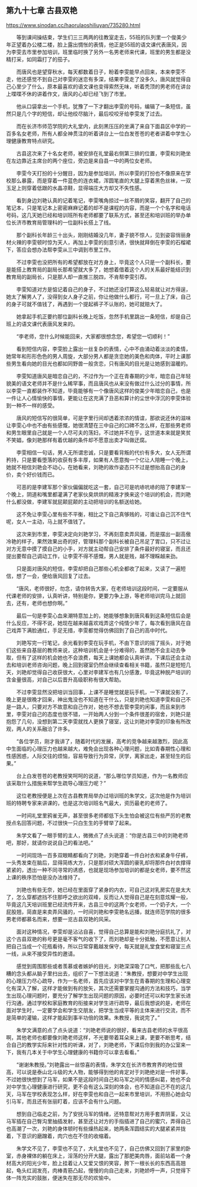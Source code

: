 ## 第九十七章 古县双艳

https://www.sinodan.cc/haorulaoshiliuyan/735280.html

　　等到课间操结束，学生们三三两两的往教室走去，55班的队列里一个俊美少年正望着办公楼二楼，脸上露出惆怅的表情，他正是55班的语文课代表唐风，因为李雯去市里参加培训，班里临时换了另外一名男老师来代课，班里的男生都是没精打采，如同霜打了的茄子。

　　而唐风也是望穿秋水，每天都数着日子，盼着李雯能早点回来，本来李雯不走，他还感觉不到自己对李雯的迷恋有多深，结果李雯走了没多久，唐风就觉得自己心里少了什么，原本最喜欢的语文课也变得索然无味，听着秃顶的男老师在讲台上喋喋不休的讲着作文，唐风的心却已经飞到了市里。

　　他从口袋拿出一个手机，犹豫了一下才翻出李雯的号码，编辑了一条短信，虽然只是几个字的短信，却让他绞尽脑汁，最后咬咬牙给李雯发了过去。

　　而在长济市师范学院的大礼堂内，此刻黑压压的坐满了来自下面县区中学的一百多名女老师，所有人都全神贯注的听着讲台上一位白发苍苍的老者讲着中学生心理健康教育特点研究。

　　古县这次来了十名女老师，被安排在礼堂最右侧第三排的位置，李雯和刘艳坐在左边靠近主席台的两个座位，旁边是来自县一中的两位女老师。

　　李雯今天打扮的十分醒目，因为是参加培训，所以李雯的打扮也不像原来在学校那么暴露，而是穿着一件蓝色的连衣裙，浑圆笔直的大腿上穿着黑色丝袜，一双玉足上则穿着低跟的水晶凉鞋，显得端庄大方却又不失性感。

　　看到身边刘艳认真的记着笔记，李雯嘴角掠过一丝不屑的笑容，翻开了自己的笔记本，只是笔记本上密密麻麻记着的却不是课程的内容，而是一个个名字和电话号码，这几天她已经和培训班所有老师都要了联系方式，甚至还和培训班的举办单位长济市教育局管理科的一位副科长搭上了线。

　　那个副科长年龄三十出头，刚刚结婚没几年，妻子貌不惊人，见到姿容俏丽身材火辣的李雯顿时惊为天人，再加上李雯的刻意引诱，很快就拜倒在李雯的石榴裙下，答应会想办法帮李雯从三中调到市里工作。

　　不过李雯也没把所有的希望都放在对方身上，毕竟这个人只是一个副科长，要是能搭上教育局的副局长那希望就大多了，她想着借着这个人的关系最好能结识到教育局的副局长，只是那人却一直推三脱四，不肯帮李雯引荐。

　　李雯知道对方是惦记着自己的身子，不过她还没打算这么轻易就让对方得逞，她太了解男人了，没得到女人身子之前，你让他做什么都行，可一旦上了床，自己的身子可就不值钱了，再遇到一个提起裤子不认账的，她可就赔大了。

　　她拿起手机正要约那位副科长晚上吃饭，忽然手机里跳出一条短信，却是自己班上的语文课代表唐风发来的。

　　“李老师，您什么时候能回来，大家都很想念您，希望您一切顺利！”

　　看到短信内容，李雯脸上露出一丝复杂的表情，心中不由涌动着淡淡的柔情，她常年和形形色色的男人周旋，大部分男人都是贪恋她的美色和肉体，平时上课那些男生看向她的目光也都如同野兽一般贪恋，只有唐风的目光是让她感到温暖的。

　　李雯知道唐风是暗恋自己的，不过作为一个正在青春期的少年，暗恋自己年轻貌美的语文老师并不是什么稀罕事，而且唐风也从来没有做过什么过分的事情，所以李雯一直都装作不知道，毕竟能够有一个像唐风这样的俊美少年暗恋自己，也是一件让人心情愉快的事情，更能让在这充满了丑恶和算计的尘世中浮沉的李雯体验到一种不一样的感受。

　　唐风的短信写的很简单，可是字里行间却透着浓浓的情谊，那欲说还休的滋味让李雯心中也不由有些感慨，她很清楚在三中自己的口碑不怎么样，在那些男老师和男生眼里自己就是一个人尽可夫的荡妇，不过她并不在乎，这世道本来就是笑贫不笑娼，像刘艳那样有着优越的条件却不愿意出卖才叫做迂腐。

　　李雯相信一句话，男人无所谓忠诚，只是要看背叛的代价有多大，女人无所谓矜持，只是要看堕落的收获有多丰厚，如果有人愿意掏一个亿让人陪睡一个晚上，她就不相信刘艳会不动心，在她看来，刘艳的故作姿态只不过是想抬高自己的身价，卖个好价钱而已。

　　可恶的是李建军那个家伙偏偏就吃这一套，自己可是吭哧吭哧的陪了李建军一个晚上，阴道和嘴里都灌满了老家伙臭烘烘的精液才换来这个培训的机会，而刘艳什么都没做，李建军就屁颠屁颠的主动把培训的名额送给她。

　　这不免让李雯心里有些不平衡，相比之下自己真够贱的，可谁让自己沉不住气呢，女人一主动，马上就不值钱了。

　　这次来到市里，李雯决定向刘艳学习，不再刻意卖弄风骚，而是摆出一副高傲冷艳的样子，果然效果出奇的好，管理科那个副科长被自己吊足了胃口，只不过让对方无意中摸了摸自己的小手，对方就主动帮自己安排了条件最好的寝室，而且还提出要帮自己调动工作，让李雯不得不感慨，男人就是贱，越不理睬越来劲。

　　只是面对唐风的短信，李雯却把自己那些心机全都收了起来，又读了一遍短信，想了一会，便给唐风回复了过去。

　　“唐风，老师很好，勿念，请你转告大家，在老师培训这段时间，一定要服从代课老师的安排，认真听讲，特别是你，更要力争上游，等老师培训完马上就回去，还有，老师也想你啊。”

　　最后一句是李雯心血来潮特意加上的，她能够想象到唐风看到这条短信后会是什么反应，不得不说，她现在越来越喜欢戏弄这个纯情少年了，每次看到唐风在自己戏弄下满脸通红，手足无措，李雯都觉得仿佛回到了自己的高中时代。

　　刘艳写完一行笔记，余光看到李雯在玩手机，不由下意识的摇了摇头，对于她们这些来自基层的教师来说，这种培训机会是十分难得的，虽然她不会主动去争取，但有了这样的机会她也不会浪费，每天上课她都会认真听讲，下课后还会主动去和培训老师咨询问题，晚上回到寝室仍然会继续查看相关书籍，虽然只是短短几天，刘艳却觉得自己收获很大，心里对李建军也有几分感激，毕竟这种脱产培训的含金量很高，对自己以后晋升高级职称有很大帮助。

　　不过李雯显然没把培训当回事，上课不是睡觉就是玩手机，一下课就没影了，晚上更是很晚才回来，神出鬼没也不知道在干什么，只是刘艳也知道李雯和自己不是一路人，只要对方不故意和自己作对，她也不想去管李雯的闲事，而且来到市里，李雯对自己的态度也很不错，一开始两人分到一个条件很差的宿舍，刘艳只是抱怨了几句，没想到第二天李雯就找人更换了寝室，这让刘艳对李雯的印象有所改观，两人的关系融洽了许多。

　　“各位学员，刚才我讲了，随着时代的发展，高考的竞争越来越激烈，因此高中生面临的心理压力也越来越大，难免会出现各种心理问题，比如青春期性心理和性感困惑，人际交往的烦恼，容易导致行为异常，厌学，离家出走，甚至轻生的后果。”

　　台上白发苍苍的老教授笑呵呵的说道，“那么哪位学员知道，作为一名教师应该采取什么措施来帮学生疏导心理压力呢？”

　　这位老教授便是上次在古县教育局举办过培训班的朱学文，这次他是作为培训班的特聘专家来讲课的，也是这次培训班名气最大，资历最老的老师了。

　　一时间礼堂里鸦雀无声，甚至很多老师都低下头生怕会被这位有些严厉的老教授点名回答问题，不过很快一只白生生的手臂举了起来。

　　朱学文看了一眼手臂的主人，微微点了点头说道：“你是古县三中的刘艳老师吧，那好，就请你说说自己的看法吧。”

　　一时间现场一百多双眼睛都看向了刘艳，刘艳穿着一件白衬衣和紧身牛仔裤，一头秀发束在脑后，显得简练大方，只是那对硕大浑圆的豪乳却将那件白衬衣撑得紧紧的，透出一种不同寻常的诱惑，也就是现场参加培训的都是女老师，要不然这上课的秩序恐怕是没办法维持了。

　　刘艳也有些无奈，她已经在里面穿了紧身的内衣，可自己这对乳房实在是太大了，怎么穿都遮挡不住那呼之欲出的双峰，反而让人觉得自己是在刻意炫耀一般，毕竟这几天培训班里已经流传开来，古县三中的这两个女老师，一个奶子大，一个屁股翘，简直是来卖弄风骚的，一时间刘艳和李雯艳名远播，就连师范学院的很多男老师都慕名而来，想要一览古县双艳的风采。

　　面对这种情况，李雯却是沾沾自喜，觉得自己总算是能和刘艳分庭抗礼了，对这个古县双艳的称号更是毫不客气的收下了，而刘艳却是十分抵触，不愿意让别人把自己当成一个花瓶看待，所以日常穿戴越发保守，每天就是礼堂食堂和寝室三点一线，从来不接受异性的邀请。

　　感觉到周围那些或者羡慕或者嫉妒的目光，刘艳深深吸了口气，把那些乱七八糟的念头都从脑子里扫出去，组织了一下想法说道：“朱教授，想要对中学生出现的心理压力尽心疏导，作为一名老师，首先应该对中学生在青春期的生理和心理变化有深入了解，这样才能做到有的放矢，其次还需要掌握沟通的方法和技巧，当学生出现心理问题时，要充分了解学生出现问题的原因，必要时还可以和学生家长进行沟通，通过学校和家庭教育的衔接来对学生进行疏导，最后我想说的是，老师在面对学生时，一定要学会和学生交朋友，把学生当成平等的主体来进行交流，而不是简单的灌输，这样才能起到事半功倍的效果。朱教授，我说完了。”

　　朱学文满意的点了点头说道：“刘艳老师说的很好，看来古县老师的水平很高啊，其他老师也都要像刘艳老师这样，不光要带着耳朵来上课，更要不断思考，结合自己的教学实际来针对性的听课，对了，刘艳老师，下课后你到我的办公室来一下，我有几本关于中学生心理健康的书籍你可以拿去看看。”

　　“谢谢朱教授。”刘艳露出一丝惊喜的表情，朱学文在长济市教育界的地位很高，可以说是泰山北斗级的大人物，能够得到他的肯定对于刘艳绝对是一件好事，不过她很快想到了马军，如果不是这段时间自己和马军之间的情感纠葛，她也不会对中学生心理健康进行研究，更不会有这么深刻的体会，也不知道自己不在的这几天，马军在学校表现怎么样，好在李雯也和自己一起来市里培训，不用担心她会勾引马军，而且还有张丽盯着，应该不会有什么问题。

　　想到自己临走之前，为了安抚马军的情绪，还特意帮对方用手套弄阴茎，又让马军插在自己臀沟里抽插发射，甚至还让对方的手指插进了自己的蜜穴，弄得自己也高潮了一次，刘艳的身体顿时有些燥热起来，她两条浑圆结实的大腿紧紧并拢着，下意识的磨蹭着，肉穴也在不住的收缩着。

　　朱学文不见了，李雯也不见了，大礼堂也不见了，自己仿佛又回到了家里的卧室，赤身裸体的躺在床上，淫荡的分开大腿，露出了那肥美肉唇，面前站着一个身材高大的阳光少年，脸上挂着让人又爱又恨的笑容，胯下一根长长的东西高高翘起，龟头红润发亮，肉棒青筋凸起，慢慢的向自己走来，刘艳娇呼一声，只觉得下体一阵充实的鼓胀，便迷失在那无尽的欢愉中。

